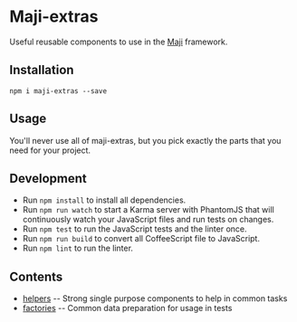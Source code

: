 # Maji-extras

Useful reusable components to use in the [Maji][maji] framework.

## Installation

`npm i maji-extras --save`

## Usage

You'll never use all of maji-extras, but you pick exactly the parts that you need for your project.

## Development

* Run `npm install` to install all dependencies.
* Run `npm run watch` to start a Karma server with PhantomJS that will continuously watch your JavaScript files and run tests on changes.
* Run `npm test` to run the JavaScript tests and the linter once.
* Run `npm run build` to convert all CoffeeScript file to JavaScript.
* Run `npm lint` to run the linter.

## Contents

* [helpers](src/helpers/) -- Strong single purpose components to help in common tasks
* [factories](src/factories/) -- Common data preparation for usage in tests

[maji]: https://github.com/kabisa/maji
